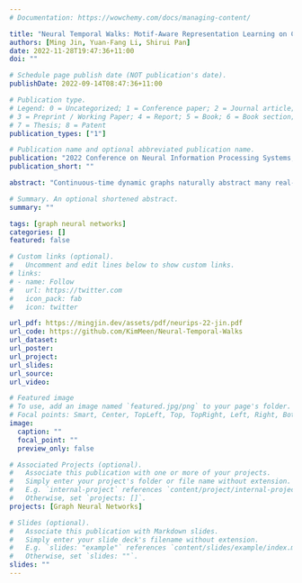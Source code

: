 ```yaml
---
# Documentation: https://wowchemy.com/docs/managing-content/

title: "Neural Temporal Walks: Motif-Aware Representation Learning on Continuous-Time Dynamic Graphs"
authors: [Ming Jin, Yuan-Fang Li, Shirui Pan]
date: 2022-11-28T19:47:36+11:00
doi: ""

# Schedule page publish date (NOT publication's date).
publishDate: 2022-09-14T08:47:36+11:00

# Publication type.
# Legend: 0 = Uncategorized; 1 = Conference paper; 2 = Journal article;
# 3 = Preprint / Working Paper; 4 = Report; 5 = Book; 6 = Book section;
# 7 = Thesis; 8 = Patent
publication_types: ["1"]

# Publication name and optional abbreviated publication name.
publication: "2022 Conference on Neural Information Processing Systems, NeurIPS-22, New Orleans, Louisiana, United States, November 28 - December 9, 2022 (CORE A*)"
publication_short: ""

abstract: "Continuous-time dynamic graphs naturally abstract many real-world systems, such as social and transactional networks. While the research on continuous-time dynamic graph representation learning has made significant advances recently, neither graph topological properties nor temporal dependencies have been well-considered and explicitly modeled in capturing dynamic patterns. In this paper, we introduce a novel method, Neural Temporal Walks (NeurTWs), for representation learning on continuous-time dynamic graphs. By considering not only time constraints but also structural and tree traversal properties, NeurTWs conducts spatiotemporal-biased random walks to retrieve a set of representative motifs, enabling temporal nodes to be characterized effectively. With a component based on neural ordinary differential equations, the extracted motifs allows for irregularly-sampled temporal nodes to be embedded explicitly over multiple interaction time intervals, enabling the capture of the underlying spatiotemporal dynamics. To enrich supervision signals, we further design a harder contrastive pretext task for model optimization. Our method demonstrates overwhelming superiority under both transductive and inductive settings on three real-world datasets. "

# Summary. An optional shortened abstract.
summary: ""

tags: [graph neural networks]
categories: []
featured: false

# Custom links (optional).
#   Uncomment and edit lines below to show custom links.
# links:
# - name: Follow
#   url: https://twitter.com
#   icon_pack: fab
#   icon: twitter

url_pdf: https://mingjin.dev/assets/pdf/neurips-22-jin.pdf
url_code: https://github.com/KimMeen/Neural-Temporal-Walks
url_dataset:
url_poster:
url_project:
url_slides:
url_source:
url_video:

# Featured image
# To use, add an image named `featured.jpg/png` to your page's folder. 
# Focal points: Smart, Center, TopLeft, Top, TopRight, Left, Right, BottomLeft, Bottom, BottomRight.
image:
  caption: ""
  focal_point: ""
  preview_only: false

# Associated Projects (optional).
#   Associate this publication with one or more of your projects.
#   Simply enter your project's folder or file name without extension.
#   E.g. `internal-project` references `content/project/internal-project/index.md`.
#   Otherwise, set `projects: []`.
projects: [Graph Neural Networks]

# Slides (optional).
#   Associate this publication with Markdown slides.
#   Simply enter your slide deck's filename without extension.
#   E.g. `slides: "example"` references `content/slides/example/index.md`.
#   Otherwise, set `slides: ""`.
slides: ""
---
```

